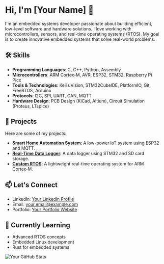 # Hi, I'm [Your Name] 👋

I'm an embedded systems developer passionate about building efficient, low-level software and hardware solutions. I love working with microcontrollers, sensors, and real-time operating systems (RTOS). My goal is to create innovative embedded systems that solve real-world problems.

## 🛠️ Skills
- **Programming Languages**: C, C++, Python, Assembly
- **Microcontrollers**: ARM Cortex-M, AVR, ESP32, STM32, Raspberry Pi Pico
- **Tools & Technologies**: Keil uVision, STM32CubeIDE, PlatformIO, Git, FreeRTOS, Arduino
- **Protocols**: I2C, SPI, UART, CAN, MQTT
- **Hardware Design**: PCB Design (KiCad, Altium), Circuit Simulation (Proteus, LTspice)

## 🚀 Projects
Here are some of my projects:
- **[Smart Home Automation System](https://github.com/yourusername/smart-home-automation)**: A low-power IoT system using ESP32 and MQTT.
- **[Real-Time Data Logger](https://github.com/yourusername/data-logger)**: A data logger using STM32 and SD card storage.
- **[Custom RTOS](https://github.com/yourusername/custom-rtos)**: A lightweight real-time operating system for ARM Cortex-M.

## 📫 Let's Connect
- LinkedIn: [Your LinkedIn Profile](https://linkedin.com/in/yourusername)
- Email: your.email@example.com
- Portfolio: [Your Portfolio Website](https://yourwebsite.com)

## 🔭 Currently Learning
- Advanced RTOS concepts
- Embedded Linux development
- Rust for embedded systems

![Your GitHub Stats](https://github-readme-stats.vercel.app/api?username=yourusername&show_icons=true&theme=dark)
